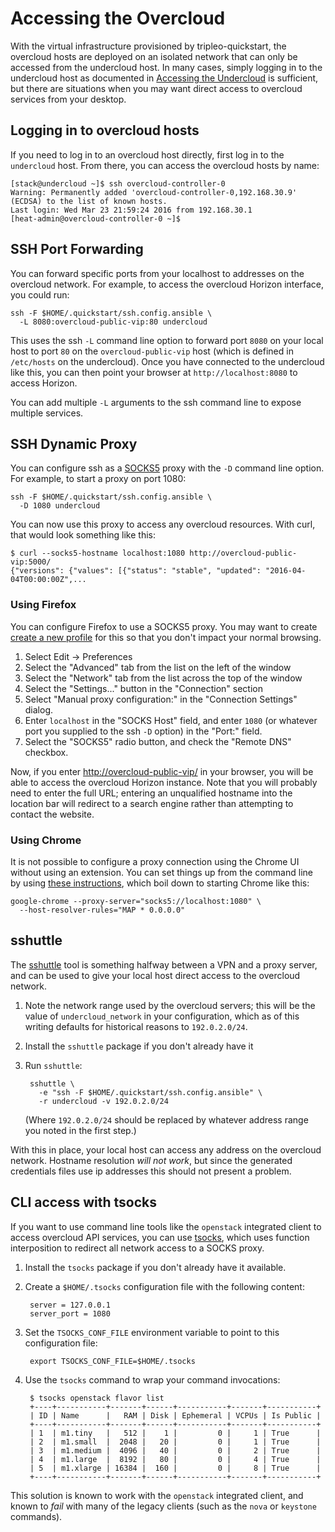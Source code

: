 # Accessing the Overcloud
 
With the virtual infrastructure provisioned by tripleo-quickstart, the
overcloud hosts are deployed on an isolated network that can only be
accessed from the undercloud host.  In many cases, simply logging in
to the undercloud host as documented in [Accessing the Undercloud][]
is sufficient, but there are situations when you may want direct
access to overcloud services from your desktop.

[accessing the undercloud]: accessing-undercloud.md

## Logging in to overcloud hosts

If you need to log in to an overcloud host directly, first log in to
the `undercloud` host.  From there, you can access the overcloud hosts
by name:

    [stack@undercloud ~]$ ssh overcloud-controller-0
    Warning: Permanently added 'overcloud-controller-0,192.168.30.9' (ECDSA) to the list of known hosts.
    Last login: Wed Mar 23 21:59:24 2016 from 192.168.30.1
    [heat-admin@overcloud-controller-0 ~]$

## SSH Port Forwarding

You can forward specific ports from your localhost to addresses on the
overcloud network.  For example, to access the overcloud Horizon
interface, you could run:

    ssh -F $HOME/.quickstart/ssh.config.ansible \
      -L 8080:overcloud-public-vip:80 undercloud

This uses the ssh `-L` command line option to forward port `8080` on
your local host to port `80` on the `overcloud-public-vip` host (which
is defined in `/etc/hosts` on the undercloud).  Once you have
connected to the undercloud like this, you can then point your browser
at `http://localhost:8080` to access Horizon.

You can add multiple `-L` arguments to the ssh command line to expose
multiple services.

## SSH Dynamic Proxy

You can configure ssh as a [SOCKS5][] proxy with the `-D` command line
option.  For example, to start a proxy on port 1080:

[socks5]: https://www.ietf.org/rfc/rfc1928.txt

    ssh -F $HOME/.quickstart/ssh.config.ansible \
      -D 1080 undercloud

You can now use this proxy to access any overcloud resources.  With
curl, that would look something like this:

    $ curl --socks5-hostname localhost:1080 http://overcloud-public-vip:5000/
    {"versions": {"values": [{"status": "stable", "updated": "2016-04-04T00:00:00Z",...

### Using Firefox

You can configure Firefox to use a SOCKS5 proxy.  You may want to
create [create a new profile][] for this so that you don't impact your
normal browsing.

[create a new profile]: https://support.mozilla.org/en-US/kb/profile-manager-create-and-remove-firefox-profiles

1. Select Edit -> Preferences
1. Select the "Advanced" tab from the list on the left of the window
1. Select the "Network" tab from the list across the top of the window
1. Select the "Settings..." button in the "Connection" section
1. Select "Manual proxy configuration:" in the "Connection Settings"
   dialog.
1. Enter `localhost` in the "SOCKS Host" field, and enter `1080` (or
   whatever port you supplied to the ssh `-D` option) in the "Port:"
   field.
1. Select the "SOCKS5" radio button, and check the "Remote DNS"
   checkbox.

Now, if you enter <http://overcloud-public-vip/> in your browser, you
will be able to access the overcloud Horizon instance.  Note that you
will probably need to enter the full URL; entering an unqualified
hostname into the location bar will redirect to a search engine rather
than attempting to contact the website.

### Using Chrome

It is not possible to configure a proxy connection using the Chrome UI
without using an extension.  You can set things up from the command
line by using [these instructions], which boil down to starting Chrome
like this:

[these instructions]: https://www.chromium.org/developers/design-documents/network-stack/socks-proxy

    google-chrome --proxy-server="socks5://localhost:1080" \
      --host-resolver-rules="MAP * 0.0.0.0"

## sshuttle

The [sshuttle][] tool is something halfway between a VPN and a proxy
server, and can be used to give your local host direct access to the
overcloud network.

[sshuttle]: https://github.com/apenwarr/sshuttle

1. Note the network range used by the overcloud servers; this will be
   the value of `undercloud_network` in your configuration, which as
   of this writing defaults for historical reasons to `192.0.2.0/24`.

1. Install the `sshuttle` package if you don't already have it

1. Run `sshuttle`:

        sshuttle \
          -e "ssh -F $HOME/.quickstart/ssh.config.ansible" \
          -r undercloud -v 192.0.2.0/24

    (Where `192.0.2.0/24` should be replaced by whatever address range
    you noted in the first step.)

With this in place, your local host can access any address on the
overcloud network.  Hostname resolution *will not work*, but since the
generated credentials files use ip addresses this should not present a
problem.

## CLI access with tsocks

If you want to use command line tools like the `openstack` integrated
client to access overcloud API services, you can use [tsocks][], which
uses function interposition to redirect all network access to a SOCKS
proxy.

[tsocks]: http://tsocks.sourceforge.net/

1. Install the `tsocks` package if you don't already have it
   available.
1. Create a `$HOME/.tsocks` configuration file with the following
   content:

        server = 127.0.0.1
        server_port = 1080

1. Set the `TSOCKS_CONF_FILE` environment variable to point to this
   configuration file:

        export TSOCKS_CONF_FILE=$HOME/.tsocks

1. Use the `tsocks` command to wrap your command invocations:

        $ tsocks openstack flavor list
        +----+-----------+-------+------+-----------+-------+-----------+
        | ID | Name      |   RAM | Disk | Ephemeral | VCPUs | Is Public |
        +----+-----------+-------+------+-----------+-------+-----------+
        | 1  | m1.tiny   |   512 |    1 |         0 |     1 | True      |
        | 2  | m1.small  |  2048 |   20 |         0 |     1 | True      |
        | 3  | m1.medium |  4096 |   40 |         0 |     2 | True      |
        | 4  | m1.large  |  8192 |   80 |         0 |     4 | True      |
        | 5  | m1.xlarge | 16384 |  160 |         0 |     8 | True      |
        +----+-----------+-------+------+-----------+-------+-----------+

This solution is known to work with the `openstack` integrated client,
and known to *fail* with many of the legacy clients (such as the
`nova` or `keystone` commands).
